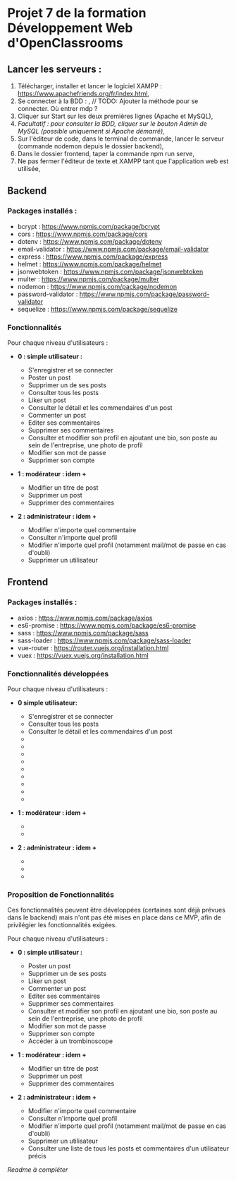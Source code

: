 # Projet 7 de la formation Développement Web d'OpenClassrooms

## Lancer les serveurs :

1) Télécharger, installer et lancer le logiciel XAMPP : https://www.apachefriends.org/fr/index.html,
2) Se connecter à la BDD : ,
// TODO: Ajouter la méthode pour se connecter. Où entrer mdp ?
3) Cliquer sur Start sur les deux premières lignes (Apache et MySQL),
4) *Facultatif : pour consulter la BDD, cliquer sur le bouton Admin de MySQL (possible uniquement si Apache démarré),*
5) Sur l'éditeur de code, dans le terminal de commande, lancer le serveur (commande nodemon depuis le dossier backend),
6) Dans le dossier frontend, taper la commande npm run serve,
7) Ne pas fermer l'éditeur de texte et XAMPP tant que l'application web est utilisée,

## Backend
### Packages installés :

* bcrypt : https://www.npmjs.com/package/bcrypt
* cors : https://www.npmjs.com/package/cors
* dotenv : https://www.npmjs.com/package/dotenv
* email-validator : https://www.npmjs.com/package/email-validator
* express : https://www.npmjs.com/package/express
* helmet : https://www.npmjs.com/package/helmet
* jsonwebtoken : https://www.npmjs.com/package/jsonwebtoken
* multer : https://www.npmjs.com/package/multer
* nodemon : https://www.npmjs.com/package/nodemon
* password-validator : https://www.npmjs.com/package/password-validator
* sequelize : https://www.npmjs.com/package/sequelize


### Fonctionnalités

Pour chaque niveau d'utilisateurs :

* **0 : simple utilisateur :**
  
  - S'enregistrer et se connecter
  - Poster un post
  - Supprimer un de ses posts
  - Consulter tous les posts
  - Liker un post
  - Consulter le détail et les commendaires d'un post
  - Commenter un post
  - Editer ses commentaires
  - Supprimer ses commentaires
  - Consulter et modifier son profil en ajoutant une bio, son poste au sein de l'entreprise, une photo de profil
  - Modifier son mot de passe
  - Supprimer son compte
* **1 : modérateur : idem +**
  
  - Modifier un titre de post
  - Supprimer un post
  - Supprimer des commentaires
* **2 : administrateur : idem +**
  
  - Modifier n'importe quel commentaire
  - Consulter n'importe quel profil
  - Modifier n'importe quel profil (notamment mail/mot de passe en cas d'oubli)
  - Supprimer un utilisateur

## Frontend
### Packages installés :

* axios : https://www.npmjs.com/package/axios
* es6-promise : https://www.npmjs.com/package/es6-promise
* sass : https://www.npmjs.com/package/sass
* sass-loader : https://www.npmjs.com/package/sass-loader
* vue-router : https://router.vuejs.org/installation.html
* vuex : https://vuex.vuejs.org/installation.html

### Fonctionnalités développées

Pour chaque niveau d'utilisateurs :

* **0 simple utilisateur:**

  - S'enregistrer et se connecter
  - Consulter tous les posts 
  - Consulter le détail et les commendaires d'un post
  - 
  - 
  - 
  - 
  - 
  - 
  - 
  - 
  - 
  
* **1 : modérateur : idem +**
  
  - 
  - 
  
* **2 : administrateur : idem +**
  
  - 
  - 
  - 

### Proposition de Fonctionnalités

Ces fonctionnalités peuvent être développées (certaines sont déjà prévues dans le backend) mais n'ont pas été mises en place dans ce MVP, afin de privilégier les fonctionnalités exigées.

Pour chaque niveau d'utilisateurs :

* **0 : simple utilisateur :**

  - Poster un post
  - Supprimer un de ses posts
  - Liker un post
  - Commenter un post
  - Editer ses commentaires
  - Supprimer ses commentaires
  - Consulter et modifier son profil en ajoutant une bio, son poste au sein de l'entreprise, une photo de profil
  - Modifier son mot de passe
  - Supprimer son compte
  - Accéder à un trombinoscope
  
* **1 : modérateur : idem +**
  
  - Modifier un titre de post
  - Supprimer un post
  - Supprimer des commentaires
* **2 : administrateur : idem +**
  
  - Modifier n'importe quel commentaire
  - Consulter n'importe quel profil
  - Modifier n'importe quel profil (notamment mail/mot de passe en cas d'oubli)
  - Supprimer un utilisateur
  - Consulter une liste de tous les posts et commentaires d'un utilisateur précis


*Readme à compléter*
